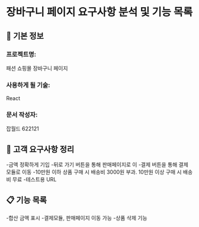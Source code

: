 # 장바구니 페이지 요구사항 분석 및 기능 목록

## 📌 기본 정보
### 프로젝트명: 
패션 쇼핑몰 장바구니 페이지

### 사용하게 될 기술: 
React

### 문서 작성자: 
잡월드 622121

## 📝 고객 요구사항 정리
-금액 정확하게 기입
-뒤로 가기 버튼을 통해 판매페이지로 이
-결제 버튼을 통해 결제 모듈로 이동
-10만원 이하 상품 구매 시 배송비 3000원 부과. 10만원 이상 구매 시 배송비 무료
-테스트용 URL

## 📋 기능 목록
-합산 금액 표시
-결제모듈, 판매페이지 이동 가능
-상품 삭제 기능
